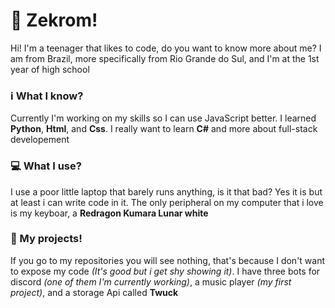 # 🐉 Zekrom!

Hi! I'm a teenager that likes to code, do you want to know more about me?
I am from Brazil, more specifically from Rio Grande do Sul, and I'm at the 1st year of high school

### ℹ️ What I know?

Currently I'm working on my skills so I can use JavaScript better. I learned **Python**, **Html**, and **Css**. I really want to learn **C#** and more about full-stack developement

### 💻 What I use? 

I use a poor little laptop that barely runs anything, is it that bad? Yes it is but at least i can write code in it. The only peripheral on my computer that i love is my keyboar, a **Redragon Kumara Lunar white**

### 📒 My projects!

If you go to my repositories you will see nothing, that's because I don't want to expose my code *(It's good but i get shy showing it)*. I have three bots for discord *(one of them I'm currently working)*, a music player *(my first project)*, and a storage Api called **Twuck**
